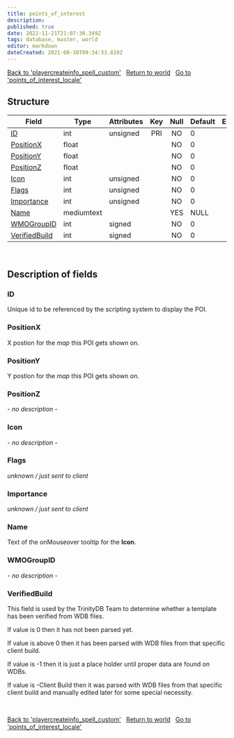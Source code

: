```yaml
---
title: points_of_interest
description: 
published: true
date: 2022-11-21T21:07:30.349Z
tags: database, master, world
editor: markdown
dateCreated: 2021-08-30T09:34:33.819Z
---
```


<a href="https://trinitycore.info/en/database/master/world/playercreateinfo_spell_custom" class="mt-5 v-btn v-btn--depressed v-btn--flat v-btn--outlined theme--light v-size--default darkblue--text text--lighten-3"><span class="v-btn__content"><i aria-hidden="true" class="v-icon notranslate v-icon--left mdi mdi-arrow-left theme--light"></i><span>Back to 'playercreateinfo_spell_custom'</span></span></a>&nbsp;&nbsp;&nbsp;<a href="https://trinitycore.info/en/database/master/world/home" class="mt-5 v-btn v-btn--depressed v-btn--flat v-btn--outlined theme--light v-size--default darkblue--text text--lighten-3"><span class="v-btn__content"><i aria-hidden="true" class="v-icon notranslate v-icon--left mdi mdi-home-outline theme--light"></i><span>Return to world</span></span></a>&nbsp;&nbsp;&nbsp;<a href="https://trinitycore.info/en/database/master/world/points_of_interest_locale" class="mt-5 v-btn v-btn--depressed v-btn--flat v-btn--outlined theme--light v-size--default darkblue--text text--lighten-3"><span class="v-btn__content"><span>Go to 'points_of_interest_locale'</span><i aria-hidden="true" class="v-icon notranslate v-icon--right mdi mdi-arrow-right theme--light"></i></span></a>

## Structure

| Field | Type | Attributes | Key | Null | Default | Extra | Comment | Source in sniff |
| --- | --- | --- | :---: | :---: | --- | --- | --- | --- |
| [ID](#id-alt) | int | unsigned | PRI | NO | 0 |  |  | SMSG_GOSSIP_POI |
| [PositionX](#positionx) | float |  |  | NO | 0 |  |  | SMSG_GOSSIP_POI |
| [PositionY](#positiony) | float |  |  | NO | 0 |  |  | SMSG_GOSSIP_POI |
| [PositionZ](#positionz) | float |  |  | NO | 0 |  |  | SMSG_GOSSIP_POI |
| [Icon](#icon) | int | unsigned |  | NO | 0 |  |  | SMSG_GOSSIP_POI |
| [Flags](#flags) | int | unsigned |  | NO | 0 |  |  | SMSG_GOSSIP_POI |
| [Importance](#importance) | int | unsigned |  | NO | 0 |  |  | SMSG_GOSSIP_POI |
| [Name](#name-alt) | mediumtext |  |  | YES | NULL |  |  | SMSG_GOSSIP_POI |
| [WMOGroupID](#wmogroupid) | int | signed |  | NO | 0 |  |  | SMSG_GOSSIP_POI |
| [VerifiedBuild](#verifiedbuild) | int | signed |  | NO | 0 |  |  | generated |
&nbsp;
## Description of fields

### ID <!-- {#id-alt} -->
Unique id to be referenced by the scripting system to display the POI.
&nbsp;

### PositionX
X postion for the _map_ this POI gets shown on.
&nbsp;

### PositionY
Y postion for the _map_ this POI gets shown on.
&nbsp;

### PositionZ
*- no description -*
&nbsp;

### Icon
*- no description -*
&nbsp;

### Flags
*unknown / just sent to client*
&nbsp;

### Importance
*unknown / just sent to client*
&nbsp;

### Name <!-- {#name-alt} -->
Text of the onMouseover tooltip for the **Icon**.
&nbsp;

### WMOGroupID
*- no description -*
&nbsp;

### VerifiedBuild
This field is used by the TrinityDB Team to determine whether a template has been verified from WDB files.

If value is 0 then it has not been parsed yet.

If value is above 0 then it has been parsed with WDB files from that specific client build.

If value is -1 then it is just a place holder until proper data are found on WDBs.

If value is -Client Build then it was parsed with WDB files from that specific client build and manually edited later for some special necessity.

&nbsp;

<a href="https://trinitycore.info/en/database/master/world/playercreateinfo_spell_custom" class="mt-5 v-btn v-btn--depressed v-btn--flat v-btn--outlined theme--light v-size--default darkblue--text text--lighten-3"><span class="v-btn__content"><i aria-hidden="true" class="v-icon notranslate v-icon--left mdi mdi-arrow-left theme--light"></i><span>Back to 'playercreateinfo_spell_custom'</span></span></a>&nbsp;&nbsp;&nbsp;<a href="https://trinitycore.info/en/database/master/world/home" class="mt-5 v-btn v-btn--depressed v-btn--flat v-btn--outlined theme--light v-size--default darkblue--text text--lighten-3"><span class="v-btn__content"><i aria-hidden="true" class="v-icon notranslate v-icon--left mdi mdi-home-outline theme--light"></i><span>Return to world</span></span></a>&nbsp;&nbsp;&nbsp;<a href="https://trinitycore.info/en/database/master/world/points_of_interest_locale" class="mt-5 v-btn v-btn--depressed v-btn--flat v-btn--outlined theme--light v-size--default darkblue--text text--lighten-3"><span class="v-btn__content"><span>Go to 'points_of_interest_locale'</span><i aria-hidden="true" class="v-icon notranslate v-icon--right mdi mdi-arrow-right theme--light"></i></span></a>

